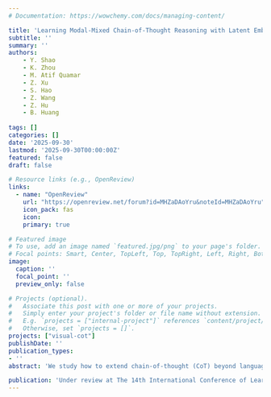 ```yaml
---
# Documentation: https://wowchemy.com/docs/managing-content/

title: 'Learning Modal-Mixed Chain-of-Thought Reasoning with Latent Embeddings'
subtitle: ''
summary: ''
authors:
    - Y. Shao
    - K. Zhou
    - M. Atif Quamar
    - Z. Xu
    - S. Hao
    - Z. Wang
    - Z. Hu
    - B. Huang
    
tags: []
categories: []
date: '2025-09-30'
lastmod: '2025-09-30T00:00:00Z'
featured: false
draft: false

# Resource links (e.g., OpenReview)
links:
  - name: "OpenReview"
    url: "https://openreview.net/forum?id=MHZaDAoYru&noteId=MHZaDAoYru"
    icon_pack: fas
    icon: 
    primary: true

# Featured image
# To use, add an image named `featured.jpg/png` to your page's folder.
# Focal points: Smart, Center, TopLeft, Top, TopRight, Left, Right, BottomLeft, Bottom, BottomRight.
image:
  caption: ''
  focal_point: ''
  preview_only: false

# Projects (optional).
#   Associate this post with one or more of your projects.
#   Simply enter your project's folder or file name without extension.
#   E.g. `projects = ["internal-project"]` references `content/project/deep-learning/index.md`.
#   Otherwise, set `projects = []`.
projects: ["visual-cot"]
publishDate: ''
publication_types:
- ''
abstract: 'We study how to extend chain-of-thought (CoT) beyond language to better handle multimodal reasoning. While CoT helps LLMs and VLMs articulate intermediate steps, its text-only form often fails on vision-intensive problems where key intermediate states are inherently visual. We introduce modal-mixed CoT, which interleaves textual tokens with compact visual "sketches" represented as latent embeddings. To bridge the modality gap without eroding the original knowledge and capability of the VLM, we use the VLM itself as an encoder and train the language backbone to reconstruct its own intermediate vision embeddings, to guarantee the semantic alignment of the visual latent space. We further attach a diffusion-based latent decoder, invoked by a special control token and conditioned on hidden states from the VLM. In this way, the diffusion head carries fine-grained perceptual details while the VLM specifies high-level intent, which cleanly disentangles roles and reduces the optimization pressure of the VLM. Training proceeds in two stages: supervised fine-tuning on traces that interleave text and latents with a joint next-token and latent-reconstruction objective, followed by reinforcement learning that teaches when to switch modalities and how to compose long reasoning chains. Extensive experiments across 11 diverse multimodal reasoning tasks, demonstrate that our method yields better performance than language-only and other CoT methods.'

publication: 'Under review at The 14th International Conference of Learning Representations (ICLR 2026)'
---
```

